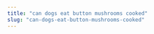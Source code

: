 ```yaml
---
title: "can dogs eat button mushrooms cooked"
slug: "can-dogs-eat-button-mushrooms-cooked"
---
```


